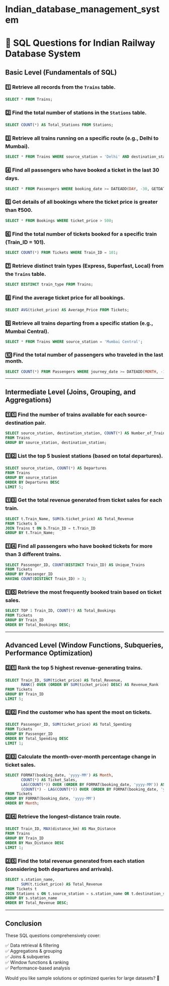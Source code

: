 # Indian_database_management_system

# 📌 SQL Questions for Indian Railway Database System

## **Basic Level (Fundamentals of SQL)**

### 1️⃣ Retrieve all records from the `Trains` table.
```sql
SELECT * FROM Trains;
```

### 2️⃣ Find the total number of stations in the `Stations` table.
```sql
SELECT COUNT(*) AS Total_Stations FROM Stations;
```

### 3️⃣ Retrieve all trains running on a specific route (e.g., Delhi to Mumbai).
```sql
SELECT * FROM Trains WHERE source_station = 'Delhi' AND destination_station = 'Mumbai';
```

### 4️⃣ Find all passengers who have booked a ticket in the last 30 days.
```sql
SELECT * FROM Passengers WHERE booking_date >= DATEADD(DAY, -30, GETDATE());
```

### 5️⃣ Get details of all bookings where the ticket price is greater than ₹500.
```sql
SELECT * FROM Bookings WHERE ticket_price > 500;
```

### 6️⃣ Find the total number of tickets booked for a specific train (Train_ID = 101).
```sql
SELECT COUNT(*) FROM Tickets WHERE Train_ID = 101;
```

### 7️⃣ Retrieve distinct train types (Express, Superfast, Local) from the `Trains` table.
```sql
SELECT DISTINCT train_type FROM Trains;
```

### 8️⃣ Find the average ticket price for all bookings.
```sql
SELECT AVG(ticket_price) AS Average_Price FROM Tickets;
```

### 9️⃣ Retrieve all trains departing from a specific station (e.g., Mumbai Central).
```sql
SELECT * FROM Trains WHERE source_station = 'Mumbai Central';
```

### 🔟 Find the total number of passengers who traveled in the last month.
```sql
SELECT COUNT(*) FROM Passengers WHERE journey_date >= DATEADD(MONTH, -1, GETDATE());
```

---

## **Intermediate Level (Joins, Grouping, and Aggregations)**

### 1️⃣1️⃣ Find the number of trains available for each source-destination pair.
```sql
SELECT source_station, destination_station, COUNT(*) AS Number_of_Trains 
FROM Trains 
GROUP BY source_station, destination_station;
```

### 1️⃣2️⃣ List the top 5 busiest stations (based on total departures).
```sql
SELECT source_station, COUNT(*) AS Departures 
FROM Trains 
GROUP BY source_station 
ORDER BY Departures DESC 
LIMIT 5;
```

### 1️⃣3️⃣ Get the total revenue generated from ticket sales for each train.
```sql
SELECT t.Train_Name, SUM(b.ticket_price) AS Total_Revenue 
FROM Tickets b 
JOIN Trains t ON b.Train_ID = t.Train_ID 
GROUP BY t.Train_Name;
```

### 1️⃣4️⃣ Find all passengers who have booked tickets for more than 3 different trains.
```sql
SELECT Passenger_ID, COUNT(DISTINCT Train_ID) AS Unique_Trains 
FROM Tickets 
GROUP BY Passenger_ID 
HAVING COUNT(DISTINCT Train_ID) > 3;
```

### 1️⃣5️⃣ Retrieve the most frequently booked train based on ticket sales.
```sql
SELECT TOP 1 Train_ID, COUNT(*) AS Total_Bookings 
FROM Tickets 
GROUP BY Train_ID 
ORDER BY Total_Bookings DESC;
```

---

## **Advanced Level (Window Functions, Subqueries, Performance Optimization)**

### 2️⃣1️⃣ Rank the top 5 highest revenue-generating trains.
```sql
SELECT Train_ID, SUM(ticket_price) AS Total_Revenue, 
       RANK() OVER (ORDER BY SUM(ticket_price) DESC) AS Revenue_Rank 
FROM Tickets 
GROUP BY Train_ID 
LIMIT 5;
```

### 2️⃣2️⃣ Find the customer who has spent the most on tickets.
```sql
SELECT Passenger_ID, SUM(ticket_price) AS Total_Spending 
FROM Tickets 
GROUP BY Passenger_ID 
ORDER BY Total_Spending DESC 
LIMIT 1;
```

### 2️⃣3️⃣ Calculate the month-over-month percentage change in ticket sales.
```sql
SELECT FORMAT(booking_date, 'yyyy-MM') AS Month, 
       COUNT(*) AS Ticket_Sales,
       LAG(COUNT(*)) OVER (ORDER BY FORMAT(booking_date, 'yyyy-MM')) AS Previous_Month_Sales,
       (COUNT(*) - LAG(COUNT(*)) OVER (ORDER BY FORMAT(booking_date, 'yyyy-MM'))) * 100.0 / NULLIF(LAG(COUNT(*)) OVER (ORDER BY FORMAT(booking_date, 'yyyy-MM')), 0) AS MoM_Change
FROM Tickets 
GROUP BY FORMAT(booking_date, 'yyyy-MM') 
ORDER BY Month;
```

### 2️⃣4️⃣ Retrieve the longest-distance train route.
```sql
SELECT Train_ID, MAX(distance_km) AS Max_Distance 
FROM Trains 
GROUP BY Train_ID 
ORDER BY Max_Distance DESC 
LIMIT 1;
```

### 2️⃣5️⃣ Find the total revenue generated from each station (considering both departures and arrivals).
```sql
SELECT s.station_name, 
       SUM(t.ticket_price) AS Total_Revenue 
FROM Tickets t
JOIN Stations s ON t.source_station = s.station_name OR t.destination_station = s.station_name
GROUP BY s.station_name 
ORDER BY Total_Revenue DESC;
```

---

## **Conclusion**

These SQL questions comprehensively cover:

✅ Data retrieval & filtering  
✅ Aggregations & grouping  
✅ Joins & subqueries  
✅ Window functions & ranking  
✅ Performance-based analysis  

Would you like sample solutions or optimized queries for large datasets? 🚀
